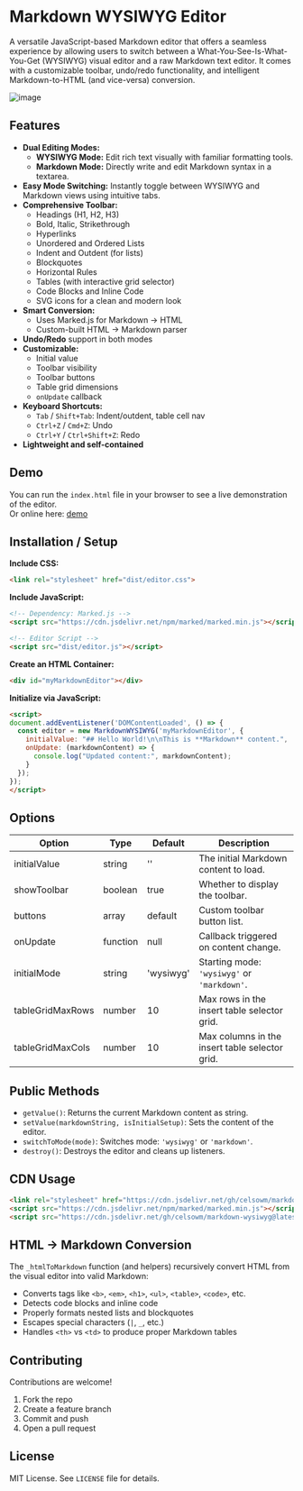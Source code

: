 
# Markdown WYSIWYG Editor

A versatile JavaScript-based Markdown editor that offers a seamless experience by allowing users to switch between a What-You-See-Is-What-You-Get (WYSIWYG) visual editor and a raw Markdown text editor. It comes with a customizable toolbar, undo/redo functionality, and intelligent Markdown-to-HTML (and vice-versa) conversion.

![image](https://github.com/user-attachments/assets/26d74f49-9094-4336-a951-71919388145d)

## Features

- **Dual Editing Modes:**
  - **WYSIWYG Mode:** Edit rich text visually with familiar formatting tools.
  - **Markdown Mode:** Directly write and edit Markdown syntax in a textarea.
- **Easy Mode Switching:** Instantly toggle between WYSIWYG and Markdown views using intuitive tabs.
- **Comprehensive Toolbar:**
  - Headings (H1, H2, H3)
  - Bold, Italic, Strikethrough
  - Hyperlinks
  - Unordered and Ordered Lists
  - Indent and Outdent (for lists)
  - Blockquotes
  - Horizontal Rules
  - Tables (with interactive grid selector)
  - Code Blocks and Inline Code
  - SVG icons for a clean and modern look
- **Smart Conversion:**
  - Uses Marked.js for Markdown → HTML
  - Custom-built HTML → Markdown parser
- **Undo/Redo** support in both modes
- **Customizable:**
  - Initial value
  - Toolbar visibility
  - Toolbar buttons
  - Table grid dimensions
  - `onUpdate` callback
- **Keyboard Shortcuts:**
  - `Tab` / `Shift+Tab`: Indent/outdent, table cell nav
  - `Ctrl+Z` / `Cmd+Z`: Undo
  - `Ctrl+Y` / `Ctrl+Shift+Z`: Redo
- **Lightweight and self-contained**

## Demo

You can run the `index.html` file in your browser to see a live demonstration of the editor.  
Or online here: [demo](https://celsowm.github.io/markdown-wysiwyg/)

## Installation / Setup

**Include CSS:**

```html
<link rel="stylesheet" href="dist/editor.css">
```

**Include JavaScript:**

```html
<!-- Dependency: Marked.js -->
<script src="https://cdn.jsdelivr.net/npm/marked/marked.min.js"></script>

<!-- Editor Script -->
<script src="dist/editor.js"></script>
```

**Create an HTML Container:**

```html
<div id="myMarkdownEditor"></div>
```

**Initialize via JavaScript:**

```html
<script>
document.addEventListener('DOMContentLoaded', () => {
  const editor = new MarkdownWYSIWYG('myMarkdownEditor', {
    initialValue: "## Hello World!\n\nThis is **Markdown** content.",
    onUpdate: (markdownContent) => {
      console.log("Updated content:", markdownContent);
    }
  });
});
</script>
```

## Options

| Option             | Type     | Default | Description                              |
|--------------------|----------|---------|------------------------------------------|
| initialValue       | string   | ''      | The initial Markdown content to load.    |
| showToolbar        | boolean  | true    | Whether to display the toolbar.          |
| buttons            | array    | default | Custom toolbar button list.              |
| onUpdate           | function | null    | Callback triggered on content change.    |
| initialMode        | string   | 'wysiwyg' | Starting mode: `'wysiwyg'` or `'markdown'`. |
| tableGridMaxRows   | number   | 10      | Max rows in the insert table selector grid. |
| tableGridMaxCols   | number   | 10      | Max columns in the insert table selector grid. |

## Public Methods

- `getValue()`: Returns the current Markdown content as string.
- `setValue(markdownString, isInitialSetup)`: Sets the content of the editor.
- `switchToMode(mode)`: Switches mode: `'wysiwyg'` or `'markdown'`.
- `destroy()`: Destroys the editor and cleans up listeners.

## CDN Usage

```html
<link rel="stylesheet" href="https://cdn.jsdelivr.net/gh/celsowm/markdown-wysiwyg/dist/editor.css" />
<script src="https://cdn.jsdelivr.net/npm/marked/marked.min.js"></script>
<script src="https://cdn.jsdelivr.net/gh/celsowm/markdown-wysiwyg@latest/dist/editor.js"></script>
```

## HTML → Markdown Conversion

The `_htmlToMarkdown` function (and helpers) recursively convert HTML from the visual editor into valid Markdown:

- Converts tags like `<b>`, `<em>`, `<h1>`, `<ul>`, `<table>`, `<code>`, etc.
- Detects code blocks and inline code
- Properly formats nested lists and blockquotes
- Escapes special characters (`|`, `_`, etc.)
- Handles `<th>` vs `<td>` to produce proper Markdown tables

## Contributing

Contributions are welcome!

1. Fork the repo  
2. Create a feature branch  
3. Commit and push  
4. Open a pull request

## License

MIT License. See `LICENSE` file for details.

